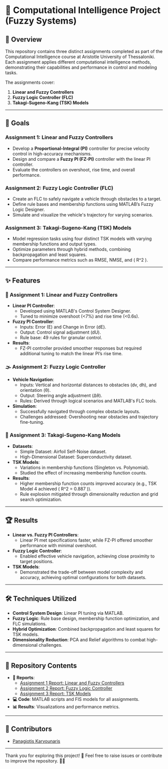 # 🤖 Computational Intelligence Project (Fuzzy Systems)

## 📖 Overview
This repository contains three distinct assignments completed as part of the Computational Intelligence course at Aristotle University of Thessaloniki. Each assignment applies different computational intelligence methods, demonstrating their capabilities and performance in control and modeling tasks. 

The assignments cover:
1. **Linear and Fuzzy Controllers**
2. **Fuzzy Logic Controller (FLC)**
3. **Takagi-Sugeno-Kang (TSK) Models**

---

## 🎯 Goals

### Assignment 1: Linear and Fuzzy Controllers
- Develop a **Proportional-Integral (PI)** controller for precise velocity control in high-accuracy mechanisms.
- Design and compare a **Fuzzy PI (FZ-PI)** controller with the linear PI controller.
- Evaluate the controllers on overshoot, rise time, and overall performance.

### Assignment 2: Fuzzy Logic Controller (FLC)
- Create an FLC to safely navigate a vehicle through obstacles to a target.
- Define rule bases and membership functions using MATLAB’s Fuzzy Logic Designer.
- Simulate and visualize the vehicle's trajectory for varying scenarios.

### Assignment 3: Takagi-Sugeno-Kang (TSK) Models
- Model regression tasks using four distinct TSK models with varying membership functions and output types.
- Optimize parameters through hybrid methods, combining backpropagation and least squares.
- Compare performance metrics such as RMSE, NMSE, and \( R^2 \).

---

## ✨ Features

### 📐 Assignment 1: Linear and Fuzzy Controllers
- **Linear PI Controller**:
  - Developed using MATLAB's Control System Designer.
  - Tuned to minimize overshoot (<7%) and rise time (<0.6s).
- **Fuzzy PI Controller**:
  - Inputs: Error (E) and Change in Error (dE).
  - Output: Control signal adjustment (dU).
  - Rule base: 49 rules for granular control.
- **Results**:
  - FZ-PI controller provided smoother responses but required additional tuning to match the linear PI’s rise time.

### 🌫️ Assignment 2: Fuzzy Logic Controller
- **Vehicle Navigation**:
  - Inputs: Vertical and horizontal distances to obstacles (dv, dh), and orientation (θ).
  - Output: Steering angle adjustment (Δθ).
  - Rules: Derived through logical scenarios and MATLAB's FLC tools.
- **Simulation**:
  - Successfully navigated through complex obstacle layouts.
  - Challenges addressed: Overshooting near obstacles and trajectory fine-tuning.

### 🔢 Assignment 3: Takagi-Sugeno-Kang Models
- **Datasets**:
  - Simple Dataset: Airfoil Self-Noise dataset.
  - High-Dimensional Dataset: Superconductivity dataset.
- **TSK Models**:
  - Variations in membership functions (Singleton vs. Polynomial).
  - Studied the effect of increasing membership function counts.
- **Results**:
  - Higher membership function counts improved accuracy (e.g., TSK Model 4 achieved \( R^2 = 0.887 \)).
  - Rule explosion mitigated through dimensionality reduction and grid search optimization.

---

## 🏆 Results
- **Linear vs. Fuzzy PI Controllers**:
  - Linear PI met specifications faster, while FZ-PI offered smoother performance with minimal overshoot.
- **Fuzzy Logic Controller**:
  - Enabled effective vehicle navigation, achieving close proximity to target positions.
- **TSK Models**:
  - Demonstrated the trade-off between model complexity and accuracy, achieving optimal configurations for both datasets.

---

## 🛠️ Techniques Utilized
- **Control System Design**: Linear PI tuning via MATLAB.
- **Fuzzy Logic**: Rule base design, membership function optimization, and FLC simulations.
- **Hybrid Optimization**: Combined backpropagation and least squares for TSK models.
- **Dimensionality Reduction**: PCA and Relief algorithms to combat high-dimensional challenges.

---

## 📂 Repository Contents
- **📄 Reports**:
  - [Assignment 1 Report: Linear and Fuzzy Controllers](./1_Computational_Intelligence_Theoharis.pdf)
  - [Assignment 2 Report: Fuzzy Logic Controller](./2_Panagiotis_Karvounaris_10193.pdf)
  - [Assignment 3 Report: TSK Models](./3_Panagiotis_Karvounaris_10193.pdf)
- **💻 Code**: MATLAB scripts and FIS models for all assignments.
- **📊 Results**: Visualizations and performance metrics.

---

## 🤝 Contributors
- [Panagiotis Karvounaris](https://github.com/karvounaris)

---

Thank you for exploring this project! 🌟 Feel free to raise issues or contribute to improve the repository. 🚀😊
